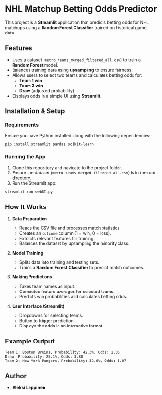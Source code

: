 # NHL Matchup Betting Odds Predictor

This project is a **Streamlit** application that predicts betting odds for NHL matchups using a **Random Forest Classifier** trained on historical game data.

## Features
- Uses a dataset (`metro_teams_merged_filtered_all.csv`) to train a **Random Forest** model.
- Balances training data using **upsampling** to ensure fairness.
- Allows users to select two teams and calculates betting odds for:
  - **Team 1 win**
  - **Team 2 win**
  - **Draw** (adjusted probability)
- Displays odds in a simple UI using **Streamlit**.

## Installation & Setup
### Requirements
Ensure you have Python installed along with the following dependencies:

```sh
pip install streamlit pandas scikit-learn
```

### Running the App
1. Clone this repository and navigate to the project folder.
2. Ensure the dataset (`metro_teams_merged_filtered_all.csv`) is in the root directory.
3. Run the Streamlit app:

```sh
streamlit run webUI.py
```

## How It Works
1. **Data Preparation**
   - Reads the CSV file and processes match statistics.
   - Creates an `outcome` column (1 = win, 0 = loss).
   - Extracts relevant features for training.
   - Balances the dataset by upsampling the minority class.

2. **Model Training**
   - Splits data into training and testing sets.
   - Trains a **Random Forest Classifier** to predict match outcomes.

3. **Making Predictions**
   - Takes team names as input.
   - Computes feature averages for selected teams.
   - Predicts win probabilities and calculates betting odds.

4. **User Interface (Streamlit)**
   - Dropdowns for selecting teams.
   - Button to trigger prediction.
   - Displays the odds in an interactive format.

## Example Output
```
Team 1: Boston Bruins, Probability: 42.3%, Odds: 2.36
Draw: Probability: 25.1%, Odds: 3.80
Team 2: New York Rangers, Probability: 32.6%, Odds: 3.07
```

## Author
- **Aleksi Leppinen**
